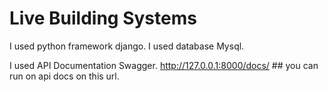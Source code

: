 # Live Building Systems
I used python framework django. I used database Mysql.

I used API Documentation Swagger.
http://127.0.0.1:8000/docs/  ## you can run on api docs on this url.
